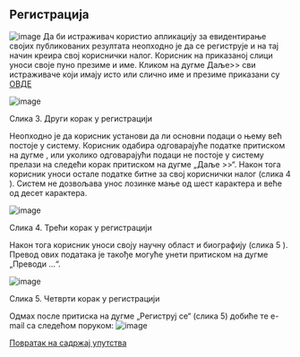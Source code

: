 ## Регистрација
![image](https://user-images.githubusercontent.com/29538544/146776454-9e9b63c9-e79c-459f-ba69-a872a1e64041.png)
Да би истраживач користио апликацију за евидентирање својих публикованих резултата неопходно је да се региструје и на тај начин креира свој кориснички налог. 
Корисник на приказаној слици уноси своје пуно презиме и име. 
Кликом на дугме Даље>> сви истраживаче који имају исто или слично име и презиме приказани су [ОВДЕ](drugiKorakRegistracije.md)


![image](https://user-images.githubusercontent.com/29538544/147278920-f563c61a-db00-40af-b853-8842d5c50597.png)

Слика 3. Други корак у регистрацији

Неопходно је да корисник установи да ли основни подаци о њему већ постоје у систему.
Корисник одабира одговарајуће податке притиском на дугме , или уколико одговарајући
подаци не постоје у систему прелази на следећи корак притиском на дугме „Даље >>“.
Након тога корисник уноси остале податке битне за свој кориснички налог (слика 4 ).
Систем не дозвољава унос лозинке мање од шест карактера и веће од десет карактера.

![image](https://user-images.githubusercontent.com/29538544/147279025-8b42dd4c-48ce-4968-a3de-1484f79c8bbc.png)

Слика 4. Трећи корак у регистрацији

Након тога корисник уноси своју научну област и биографију (слика 5 ). Превод ових
података је такође могуће унети притиском на дугме „Преводи ...“.

![image](https://user-images.githubusercontent.com/29538544/147279064-c18c226b-21af-40b6-8bf6-c61b55abaf1f.png)

Слика 5. Четврти корак у регистрацији

Одмах после притиска на дугме „Региструј се“ (слика 5) добиће те e-mail са следећом
поруком:
![image](https://user-images.githubusercontent.com/29538544/147279194-bad00a70-21b1-41b6-8670-1ff26a51ab45.png)


[Повратак на садржај упутства](uputstvo.md#садржај)
